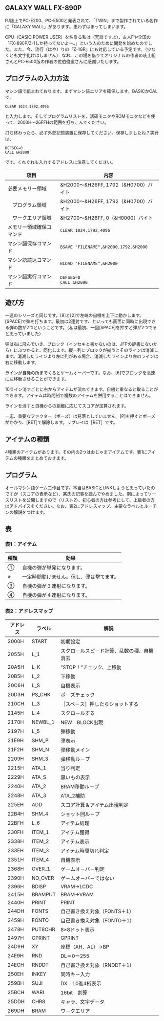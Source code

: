 ## GALAXY WALL FX-890P

PJ誌上でPC-E200、PC-E500と発表されて、「TWIN」まで製作されている名作に「GALAXY WALL」があります。思わずはまってしまいます。

CPU（CASIO POWER USER）を名乗る私は（冗談ですよ）、友人Fや全国の「FX-890P/Z-1しか持ってないよー。」という人のために開発を始めたのでした。また、今、流行（はや）りの「Z-1GR」にも対応している予定です。（少なくとも文字化けはしません）
なお、この場を借りてオリジナルの作者の咳止組さんとPC-E500版の作者の佐伯俊道さんに感謝いたします。

## プログラムの入力方法

マシン語で組まれております。まずマシン語エリアを確保します。BASICかCALで、

```
CLEAR 1024,1792,4096
```

と入力します。そしてプログラムリストを、活研モニタやROMモニタなどを使って、2000H～26FFHの範囲を打ちこんでください。

打ち終わったら、必ず外部記憶装置に保存してください。保存しましたね？実行は、

```
DEFSEG=0
CALL &H2000
```

です。くれぐれも入力するアドレスに注意してください。

| 項目 | 内容 |
| --- |--- |
| 必要メモリー領域 | &H2000〜&H26FF, 1792（&H0700）バイト |
| 　プログラム領域 | &H2000〜&H26FF, 1792（&H0700）バイト |
| 　ワークエリア領域 | &H2700〜&H26FF, 0（&H0000）バイト |
| メモリー領域確保コマンド | ```CLEAR 1024,1792,4096``` |
| マシン語保存コマンド | ```BSAVE "FILENAME",&H2000,1792,&H2000``` |
| マシン語読込コマンド | ```BLOAD "FILENAME",&H2000``` |
| マシン語実行コマンド | ```DEFSEG=0```<br>```CALL &H2000``` |

## 遊び方

一連のシリーズと同じです。[8]と[2]で左端の自機を上下に動かします。[SPACE]で弾を打ちます。最初は2連射です、といっても画面に同時に出現できる弾の数が2つということです。（私は最初、一回[SPACE]を押すと弾が2つでると思っていました）

弾は右に飛んでいき、ブロック（インセキと書かないのは、JFPの辞書にないから）にぶつかると、同化します。縦一列にブロックが揃うとそのラインは消滅します。消滅したラインより左に列がある場合、消滅したラインより左のラインは右に移動します。

ラインが自機の所までくるとゲームオーバーです。なお、[6]でブロックを高速に左移動させることができます。

10ライン消すごとに右からアイテムが流れてきます。自機と重なると取ることができます。アイテムは時間制で複数のアイテムを併用することはできません。

ラインを消すと自機からの距離に応じてスコアが加算されます。

一応、重要なファクター（ポーズ）は見落としていません。[P]を押すとポーズがかかり、[RET]で解除します。リプレイは［RET］です。

## アイテムの種類

4種類のアイテムがあります。その内の2つはおじゃまアイテムです。表1にアイテムの種類をまとめておきます。

## プログラム

オールマシン語ゲーム二作目です。本当はBASICとLINKしようと思っていたのですが（スコアの表示など）、某氏の記事を読んでやめました。例によってソースリストを公開しますので（リスト2）、初心者の方は参考にして、上級者の方はアドバイスをください。なお、表2にアドレスマップ、主要なラベルとルーチンの解説をつけます。

## 表

### 表1：アイテム

| 種類 | 効果 |
| --- | --- |
| ① | 自機の弾が単発になります。 |
| ※ | 一定時間動けません。但し、弾は撃てます。 |
| ③ | 自機の弾が３連射になります。 |
| ④ | 自機の弾が４連射になります。 |

### 表2：アドレスマップ

| アドレス | ラベル | 解説 |
| --- | --- | --- |
| 2000H | START | 初期設定 |
| 2055H | L_1 | スクロ－ルスピ－ド計算、乱数の種、自機消去 |
| 20A5H | L_K | ”STOP！”チェック、上移動 |
| 20B5H | L_2 | 下移動 |
| 20C6H | L_S | 自機表示 |
| 20D3H | PS_CHK| ポ－ズチェック |
| 210CH | L_3 | ［スペ－ス］押したらショットする |
| 2145H | L_4 | スクロ－ルする |
| 2170H | NEWBL_1 | NEW　BLOCK出現 |
| 2197H | L_5 | 弾移動 |
| 21E9H | SHM_P | 弾表示 |
| 21F2H | SHM_N | 弾移動メイン |
| 2209H | SHM_3 | 弾移動ル－プ |
| 2215H | ATA_1 | 当り判定 |
| 2229H | ATA_S | 黒いもの表示 |
| 2240H | ATA_2 | BRAM移動ル－プ |
| 2248H | ATA_3 | ATA_2補助 |
| 225EH | ADD | スコア計算＆アイテム出現判定 |
| 22B4H | SHM_4 | ショット回ル－プ |
| 22BFH | L_6 | アイテム処理 |
| 230FH | ITEM_1 | アイテム獲得 |
| 2338H | ITEM_2 | アイテム表示 |
| 233EH | ITEM_3 | アイテム時間切れ判定 |
| 2351H | ITEM_4 | 自機表示 |
| 2368H | OVER_1 | ゲ－ムオ－バ－判定 |
| 2390H | NO_OVER | ゲ－ムオ－バ－ではない |
| 2396H | BDISP | VRAM→LCDC |
| 2415H | BRAMPUT | BRAM→VRAM |
| 2440H | PRINT | PRINT |
| 244DH | FONTS | 自己書き換え対象（FONTS＋1） |
| 2459H | FONTO | 自己書き換え対象（FONTO＋1） |
| 2478H | PUT8CHR | 8×8ドット表示 |
| 2497H | GPRINT | GPRINT |
| 24D9H | XY | 座標（AH、AL）→BP |
| 24E9H | RND | DL＝0ー255 |
| 24ECH | RNDDT | 自己書き換え対象（RNDDT＋1） |
| 250EH | INKEY | 同時キ－入力 |
| 259BH | SUJI | DX　10進4桁表示 |
| 25BCH | WARI | 16bit　割算 |
| 25DDH | CHR8 | キャラ、文字デ－タ |
| 269DH | BRAM | ワ－クエリア |
